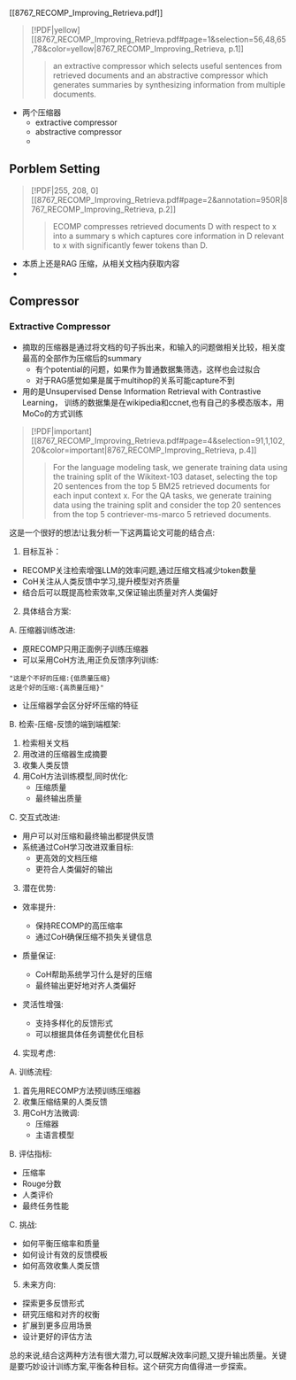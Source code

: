 
[[8767_RECOMP_Improving_Retrieva.pdf]]

> [!PDF|yellow] [[8767_RECOMP_Improving_Retrieva.pdf#page=1&selection=56,48,65,78&color=yellow|8767_RECOMP_Improving_Retrieva, p.1]]
> > an extractive compressor which selects useful sentences from retrieved documents and an abstractive compressor which generates summaries by synthesizing information from multiple documents.

- 两个压缩器
	- extractive compressor
	- abstractive compressor
	- 

## Porblem Setting

> [!PDF|255, 208, 0] [[8767_RECOMP_Improving_Retrieva.pdf#page=2&annotation=950R|8767_RECOMP_Improving_Retrieva, p.2]]
> > ECOMP  compresses retrieved documents  D  with respect to  x  into a summary s  which captures core information in  D  relevant to  x  with significantly fewer tokens than  D.
- 本质上还是RAG 压缩，从相关文档内获取内容
- 

## Compressor
### Extractive Compressor
- 摘取的压缩器是通过将文档的句子拆出来，和输入的问题做相关比较，相关度最高的全部作为压缩后的summary
	- 有个potential的问题，如果作为普通数据集筛选，这样也会过拟合
	- 对于RAG感觉如果是属于multihop的关系可能capture不到
- 用的是Unsupervised Dense Information Retrieval with Contrastive Learning， 训练的数据集是在wikipedia和ccnet,也有自己的多模态版本，用MoCo的方式训练
 > [!PDF|important] [[8767_RECOMP_Improving_Retrieva.pdf#page=4&selection=91,1,102,20&color=important|8767_RECOMP_Improving_Retrieva, p.4]]
> > For the language modeling task, we generate training data using the training split of the Wikitext-103 dataset, selecting the top 20 sentences from the top 5 BM25 retrieved documents for each input context x. For the QA tasks, we generate training data using the training split and consider the top 20 sentences from the top 5 contriever-ms-marco 5 retrieved documents.
> > 










这是一个很好的想法!让我分析一下这两篇论文可能的结合点:

1. 目标互补：
- RECOMP关注检索增强LLM的效率问题,通过压缩文档减少token数量
- CoH关注从人类反馈中学习,提升模型对齐质量 
- 结合后可以既提高检索效率,又保证输出质量对齐人类偏好

2. 具体结合方案:

A. 压缩器训练改进:
- 原RECOMP只用正面例子训练压缩器
- 可以采用CoH方法,用正负反馈序列训练:
```
"这是个不好的压缩:{低质量压缩} 
这是个好的压缩:{高质量压缩}"
```
- 让压缩器学会区分好坏压缩的特征

B. 检索-压缩-反馈的端到端框架:
1. 检索相关文档
2. 用改进的压缩器生成摘要
3. 收集人类反馈
4. 用CoH方法训练模型,同时优化:
   - 压缩质量
   - 最终输出质量
   
C. 交互式改进:
- 用户可以对压缩和最终输出都提供反馈
- 系统通过CoH学习改进双重目标:
  - 更高效的文档压缩
  - 更符合人类偏好的输出

3. 潜在优势:

- 效率提升:
  - 保持RECOMP的高压缩率
  - 通过CoH确保压缩不损失关键信息
  
- 质量保证:
  - CoH帮助系统学习什么是好的压缩
  - 最终输出更好地对齐人类偏好

- 灵活性增强:
  - 支持多样化的反馈形式
  - 可以根据具体任务调整优化目标

4. 实现考虑:

A. 训练流程:
1. 首先用RECOMP方法预训练压缩器
2. 收集压缩结果的人类反馈
3. 用CoH方法微调:
   - 压缩器
   - 主语言模型

B. 评估指标:
- 压缩率
- Rouge分数
- 人类评价
- 最终任务性能

C. 挑战:
- 如何平衡压缩率和质量
- 如何设计有效的反馈模板
- 如何高效收集人类反馈

5. 未来方向:

- 探索更多反馈形式
- 研究压缩和对齐的权衡
- 扩展到更多应用场景
- 设计更好的评估方法

总的来说,结合这两种方法有很大潜力,可以既解决效率问题,又提升输出质量。关键是要巧妙设计训练方案,平衡各种目标。这个研究方向值得进一步探索。



